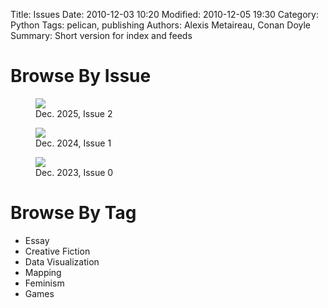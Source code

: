 Title: Issues
Date: 2010-12-03 10:20
Modified: 2010-12-05 19:30
Category: Python
Tags: pelican, publishing
Authors: Alexis Metaireau, Conan Doyle
Summary: Short version for index and feeds

# Browse By Issue

<div class="issue-covers">

<figure>
<a href="{filename}/pages/issue2.md">
<img src="{static}/images/cover-issue2.png">
</a>
<figcaption>Dec. 2025, Issue 2</figcaption>
</figure>

<figure>
<img src="{static}/images/cover-issue1.png">
<figcaption>Dec. 2024, Issue 1</figcaption>
</figure>

<figure>
<img src="{static}/images/cover-issue0.png">
<figcaption>Dec. 2023, Issue 0</figcaption>
</figure>

</div>

# Browse By Tag
- Essay
- Creative Fiction
- Data Visualization
- Mapping
- Feminism
- Games